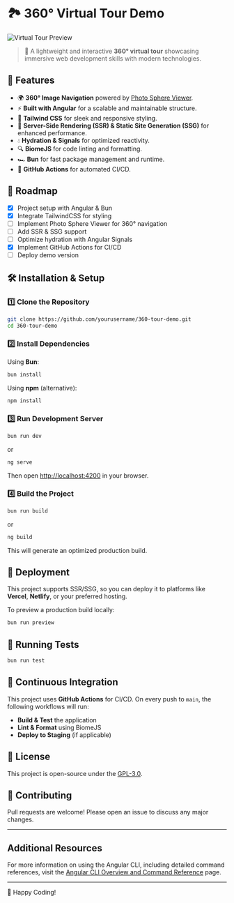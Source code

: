 # 🏞️ 360° Virtual Tour Demo

![Virtual Tour Preview](https://via.placeholder.com/1200x400?text=360+Tour+Preview)

> 🚀 A lightweight and interactive **360° virtual tour** showcasing immersive web development skills with modern technologies.

## 📌 Features
- 🌍 **360° Image Navigation** powered by [Photo Sphere Viewer](https://photo-sphere-viewer.js.org/).
- ⚡ **Built with Angular** for a scalable and maintainable structure.
- 🎨 **Tailwind CSS** for sleek and responsive styling.
- 🔄 **Server-Side Rendering (SSR) & Static Site Generation (SSG)** for enhanced performance.
- 💧 **Hydration & Signals** for optimized reactivity.
- 🔍 **BiomeJS** for code linting and formatting.
- 🏎 **Bun** for fast package management and runtime.
- 🔄 **GitHub Actions** for automated CI/CD.

## 🚀 Roadmap
- [x] Project setup with Angular & Bun
- [x] Integrate TailwindCSS for styling
- [ ] Implement Photo Sphere Viewer for 360° navigation
- [ ] Add SSR & SSG support
- [ ] Optimize hydration with Angular Signals
- [x] Implement GitHub Actions for CI/CD
- [ ] Deploy demo version

## 🛠️ Installation & Setup

### 1️⃣ Clone the Repository
```bash
git clone https://github.com/yourusername/360-tour-demo.git
cd 360-tour-demo
```

### 2️⃣ Install Dependencies
Using **Bun**:
```bash
bun install
```

Using **npm** (alternative):
```bash
npm install
```

### 3️⃣ Run Development Server
```bash
bun run dev
```
or

```bash
ng serve
```

Then open [http://localhost:4200](http://localhost:4200) in your browser.

### 4️⃣ Build the Project
```bash
bun run build
```

or

```bash
ng build
```

This will generate an optimized production build.

## 🚀 Deployment
This project supports SSR/SSG, so you can deploy it to platforms like **Vercel**, **Netlify**, or your preferred hosting.

To preview a production build locally:
```bash
bun run preview
```

## 🧪 Running Tests
```bash
bun run test
```

## 🔄 Continuous Integration
This project uses **GitHub Actions** for CI/CD. On every push to `main`, the following workflows will run:
- **Build & Test** the application
- **Lint & Format** using BiomeJS
- **Deploy to Staging** (if applicable)

## 📜 License
This project is open-source under the [GPL-3.0](LICENSE).

## 🤝 Contributing
Pull requests are welcome! Please open an issue to discuss any major changes.

---

## Additional Resources

For more information on using the Angular CLI, including detailed command references, visit the [Angular CLI Overview and Command Reference](https://angular.dev/tools/cli) page.


---

🚀 Happy Coding!
